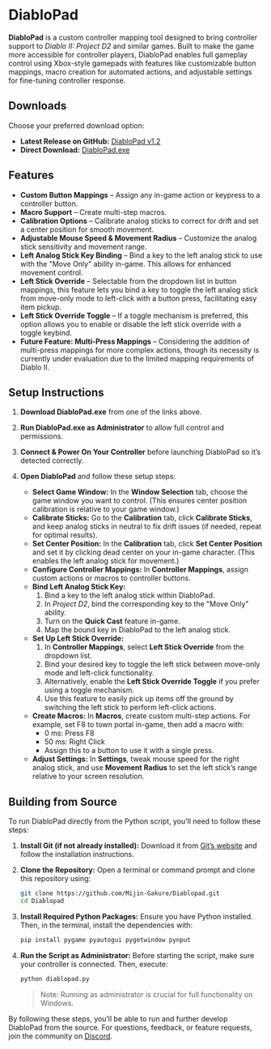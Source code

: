 # DiabloPad

**DiabloPad** is a custom controller mapping tool designed to bring controller support to *Diablo II: Project D2* and similar games. Built to make the game more accessible for controller players, DiabloPad enables full gameplay control using Xbox-style gamepads with features like customizable button mappings, macro creation for automated actions, and adjustable settings for fine-tuning controller response.

## Downloads

Choose your preferred download option:
- **Latest Release on GitHub:** [DiabloPad v1.2](https://github.com/Mijin-Gakure/Diablopad/releases/tag/v1.2)
- **Direct Download:** [DiabloPad.exe](https://pand.life/Diablopad.exe)

## Features

- **Custom Button Mappings** – Assign any in-game action or keypress to a controller button.
- **Macro Support** – Create multi-step macros.
- **Calibration Options** – Calibrate analog sticks to correct for drift and set a center position for smooth movement.
- **Adjustable Mouse Speed & Movement Radius** – Customize the analog stick sensitivity and movement range.
- **Left Analog Stick Key Binding** – Bind a key to the left analog stick to use with the "Move Only" ability in-game. This allows for enhanced movement control.
- **Left Stick Override** – Selectable from the dropdown list in button mappings, this feature lets you bind a key to toggle the left analog stick from move-only mode to left-click with a button press, facilitating easy item pickup.
- **Left Stick Override Toggle** – If a toggle mechanism is preferred, this option allows you to enable or disable the left stick override with a toggle keybind.
- **Future Feature: Multi-Press Mappings** – Considering the addition of multi-press mappings for more complex actions, though its necessity is currently under evaluation due to the limited mapping requirements of Diablo II.

## Setup Instructions

1. **Download DiabloPad.exe** from one of the links above.
2. **Run DiabloPad.exe as Administrator** to allow full control and permissions.
3. **Connect & Power On Your Controller** before launching DiabloPad so it’s detected correctly.
4. **Open DiabloPad** and follow these setup steps:
   
   - **Select Game Window:** In the **Window Selection** tab, choose the game window you want to control. (This ensures center position calibration is relative to your game window.)
   - **Calibrate Sticks:** Go to the **Calibration** tab, click **Calibrate Sticks**, and keep analog sticks in neutral to fix drift issues (if needed, repeat for optimal results).
   - **Set Center Position:** In the **Calibration** tab, click **Set Center Position** and set it by clicking dead center on your in-game character. (This enables the left analog stick for movement.)
   - **Configure Controller Mappings:** In **Controller Mappings**, assign custom actions or macros to controller buttons.
   - **Bind Left Analog Stick Key:**
     1. Bind a key to the left analog stick within DiabloPad.
     2. In *Project D2*, bind the corresponding key to the "Move Only" ability.
     3. Turn on the **Quick Cast** feature in-game.
     4. Map the bound key in DiabloPad to the left analog stick.
   - **Set Up Left Stick Override:**
     1. In **Controller Mappings**, select **Left Stick Override** from the dropdown list.
     2. Bind your desired key to toggle the left stick between move-only mode and left-click functionality.
     3. Alternatively, enable the **Left Stick Override Toggle** if you prefer using a toggle mechanism.
     4. Use this feature to easily pick up items off the ground by switching the left stick to perform left-click actions.
   - **Create Macros:** In **Macros**, create custom multi-step actions. For example, set F8 to town portal in-game, then add a macro with:
     - 0 ms: Press F8
     - 50 ms: Right Click
     - Assign this to a button to use it with a single press.
   - **Adjust Settings:** In **Settings**, tweak mouse speed for the right analog stick, and use **Movement Radius** to set the left stick’s range relative to your screen resolution.

## Building from Source

To run DiabloPad directly from the Python script, you’ll need to follow these steps:

1. **Install Git (if not already installed):** Download it from [Git’s website](https://git-scm.com/) and follow the installation instructions.
2. **Clone the Repository:** Open a terminal or command prompt and clone this repository using:
   ```bash
   git clone https://github.com/Mijin-Gakure/Diablopad.git
   cd Diablopad
   ```

3. **Install Required Python Packages:** Ensure you have Python installed. Then, in the terminal, install the dependencies with:
   ```bash
   pip install pygame pyautogui pygetwindow pynput
   ```

4. **Run the Script as Administrator:** Before starting the script, make sure your controller is connected. Then, execute:
   ```bash
   python diablopad.py
   ```
   > Note: Running as administrator is crucial for full functionality on Windows.

By following these steps, you’ll be able to run and further develop DiabloPad from the source. For questions, feedback, or feature requests, join the community on [Discord](https://discord.gg/pandemonium).
